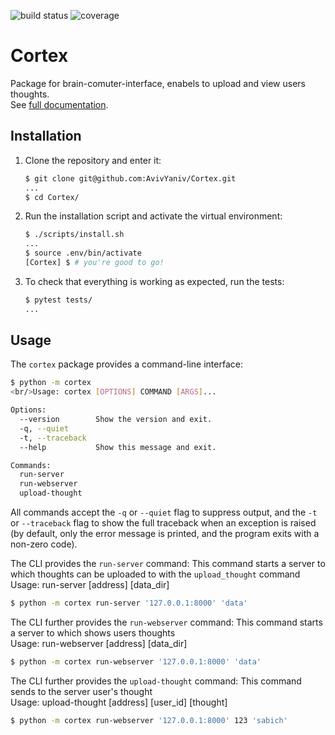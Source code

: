 ![build status](https://api.travis-ci.com/AvivYaniv/Cortex.svg?branch=master)
![coverage](https://codecov.io/gh/AvivYaniv/Cortex/branch/master/graph/badge.svg)

# Cortex

Package for brain-comuter-interface, enabels to upload and view users thoughts. 
<br/>See [full documentation](https://advancedsystemdesignproject.readthedocs.io/en/latest/).

## Installation

1. Clone the repository and enter it:

    ```sh
    $ git clone git@github.com:AvivYaniv/Cortex.git
    ...
    $ cd Cortex/
    ```

2. Run the installation script and activate the virtual environment:

    ```sh
    $ ./scripts/install.sh
    ...
    $ source .env/bin/activate
    [Cortex] $ # you're good to go!
    ```

3. To check that everything is working as expected, run the tests:


    ```sh
    $ pytest tests/
    ...
    ```

## Usage

The `cortex` package provides a command-line interface:

```sh
$ python -m cortex
<br/>Usage: cortex [OPTIONS] COMMAND [ARGS]...

Options:
  --version        Show the version and exit.
  -q, --quiet
  -t, --traceback
  --help           Show this message and exit.

Commands:
  run-server
  run-webserver
  upload-thought

```

All commands accept the `-q` or `--quiet` flag to suppress output, and the `-t`
or `--traceback` flag to show the full traceback when an exception is raised
(by default, only the error message is printed, and the program exits with a
non-zero code).

The CLI provides the `run-server` command:
	This command starts a server to which thoughts can be uploaded to with the `upload_thought` command
	<br/>Usage: run-server [address] [data_dir]

```sh
$ python -m cortex run-server '127.0.0.1:8000' 'data'

```

The CLI further provides the `run-webserver` command:
	This command starts a server to which shows users thoughts
	<br/>Usage: run-webserver [address] [data_dir]

```sh
$ python -m cortex run-webserver '127.0.0.1:8000' 'data'

```

The CLI further provides the `upload-thought` command:
	This command sends to the server user's thought
	<br/>Usage: upload-thought [address] [user_id] [thought]

```sh
$ python -m cortex run-webserver '127.0.0.1:8000' 123 'sabich'

```
